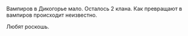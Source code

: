 Вампиров в Дикогорье мало. Осталось 2 клана.
Как превращают в вампиров происходит неизвестно. 

Любят роскошь.